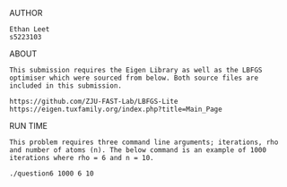 AUTHOR

    Ethan Leet
    s5223103


ABOUT

    This submission requires the Eigen Library as well as the LBFGS optimiser which were sourced from below. Both source files are included in this submission. 

    https://github.com/ZJU-FAST-Lab/LBFGS-Lite
    https://eigen.tuxfamily.org/index.php?title=Main_Page

RUN TIME

    This problem requires three command line arguments; iterations, rho and number of atoms (n). The below command is an example of 1000 iterations where rho = 6 and n = 10.

    ./question6 1000 6 10